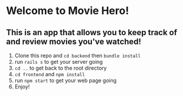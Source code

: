 # Welcome to Movie Hero! 

This is an app that allows you to keep track of and review movies you've watched! 
---------------------------------------------------------------------------------


1. Clone this repo and `cd backend` then `bundle install` 
2. run `rails s` to get your server going
3. `cd ..` to get back to the root directory
4. `cd frontend` and `npm install` 
5. run `npm start` to get your web page going 
6. Enjoy!



